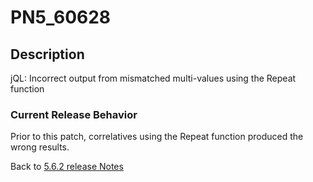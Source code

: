 # PN5_60628

<PageHeader />

## Description

jQL: Incorrect output from mismatched multi-values using the Repeat function

### Current Release Behavior

Prior to this patch, correlatives using the Repeat function produced the wrong results.

Back to [5.6.2 release Notes](./../README.md)
